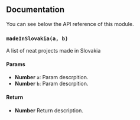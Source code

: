 ## Documentation

You can see below the API reference of this module.

### `madeInSlovakia(a, b)`
A list of neat projects made in Slovakia

#### Params
- **Number** `a`: Param descrpition.
- **Number** `b`: Param descrpition.

#### Return
- **Number** Return description.

